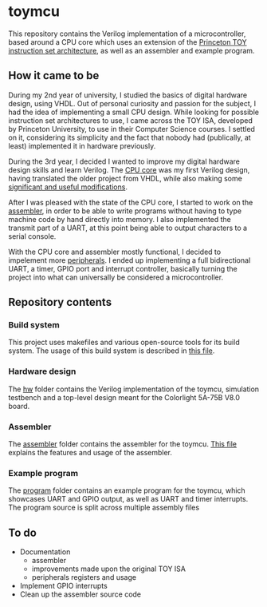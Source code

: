 # toymcu

This repository contains the Verilog implementation of a microcontroller, based around a CPU core which uses an extension of the [Princeton TOY instruction set architecture](https://introcs.cs.princeton.edu/java/62toy/), as well as an assembler and example program.

## How it came to be
During my 2nd year of university, I studied the basics of digital hardware design, using VHDL. Out of personal curiosity and passion for the subject, I had the idea of implementing a small CPU design. While looking for possible instruction set architectures to use, I came across the TOY ISA, developed by Princeton University, to use in their Computer Science courses. I settled on it, considering its simplicity and the fact that nobody had (publically, at least) implemented it in hardware previously.

During the 3rd year, I decided I wanted to improve my digital hardware design skills and learn Verilog. The [CPU core](hw/cpu) was my first Verilog design, having translated the older project from VHDL, while also making some [significant and useful modifications](docs/toy_improvements.md).

After I was pleased with the state of the CPU core, I started to work on the [assembler](assembler/), in order to be able to write programs without having to type machine code by hand directly into memory. I also implemented the transmit part of a UART, at this point being able to output characters to a serial console.

With the CPU core and assembler mostly functional, I decided to impelement more [peripherals](hw/peripherals/). I ended up implementing a full bidirectional UART, a timer, GPIO port and interrupt controller, basically turning the project into what can universally be considered a microcontroller.

## Repository contents
### Build system
This project uses makefiles and various open-source tools for its build system. The usage of this build system is described in [this file](docs/build_system.md).

### Hardware design
The [hw](hw) folder contains the Verilog implementation of the toymcu, simulation testbench and a top-level design meant for the Colorlight 5A-75B V8.0 board.

### Assembler
The [assembler](assembler/) folder contains the assembler for the toymcu. [This file](docs/build_system.md) explains the features and usage of the assembler.

### Example program
The [program](program) folder contains an example program for the toymcu, which showcases UART and GPIO output, as well as UART and timer interrupts. The program source is split across multiple assembly files

## To do
- Documentation
    - assembler
    - improvements made upon the original TOY ISA
    - peripherals registers and usage
- Implement GPIO interrupts
- Clean up the assembler source code


